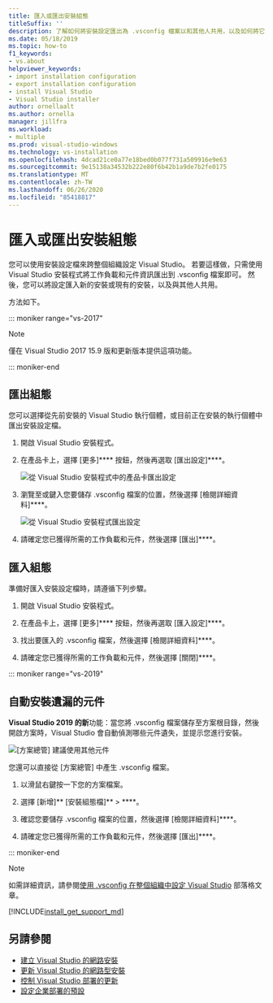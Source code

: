 ```yaml
---
title: 匯入或匯出安裝組態
titleSuffix: ''
description: 了解如何將安裝設定匯出為 .vsconfig 檔案以和其他人共用，以及如何將它匯入以進行複製。
ms.date: 05/18/2019
ms.topic: how-to
f1_keywords:
- vs.about
helpviewer_keywords:
- import installation configuration
- export installation configuration
- install Visual Studio
- Visual Studio installer
author: ornellaalt
ms.author: ornella
manager: jillfra
ms.workload:
- multiple
ms.prod: visual-studio-windows
ms.technology: vs-installation
ms.openlocfilehash: 4dcad21ce0a77e18bed0b077f731a509916e9e63
ms.sourcegitcommit: 9e15138a34532b222e80f6b42b1a9de7b2fe0175
ms.translationtype: MT
ms.contentlocale: zh-TW
ms.lasthandoff: 06/26/2020
ms.locfileid: "85418817"
---
```

# <a name="import-or-export-installation-configurations"></a>匯入或匯出安裝組態

您可以使用安裝設定檔來跨整個組織設定 Visual Studio。 若要這樣做，只需使用 Visual Studio 安裝程式將工作負載和元件資訊匯出到 .vsconfig 檔案即可。 然後，您可以將設定匯入新的安裝或現有的安裝，以及與其他人共用。

方法如下。

::: moniker range="vs-2017"

> [!NOTE]
> 僅在 Visual Studio 2017 15.9 版和更新版本提供這項功能。

::: moniker-end

## <a name="export-a-configuration"></a>匯出組態

您可以選擇從先前安裝的 Visual Studio 執行個體，或目前正在安裝的執行個體中匯出安裝設定檔。

1. 開啟 Visual Studio 安裝程式。

1. 在產品卡上，選擇 [更多]**** 按鈕，然後再選取 [匯出設定]****。

   ![從 Visual Studio 安裝程式中的產品卡匯出設定](../install/media/vs-2019/vs-installer-export-config.png)

1. 瀏覽至或鍵入您要儲存 .vsconfig 檔案的位置，然後選擇 [檢閱詳細資料]****。

   ![從 Visual Studio 安裝程式匯出設定](../install/media/vs-2019/export-configuration-confirmation.png)

1. 請確定您已獲得所需的工作負載和元件，然後選擇 [匯出]****。

## <a name="import-a-configuration"></a>匯入組態

準備好匯入安裝設定檔時，請遵循下列步驟。

1. 開啟 Visual Studio 安裝程式。

1. 在產品卡上，選擇 [更多]**** 按鈕，然後再選取 [匯入設定]****。

1. 找出要匯入的 .vsconfig 檔案，然後選擇 [檢閱詳細資料]****。

1. 請確定您已獲得所需的工作負載和元件，然後選擇 [關閉]****。

::: moniker range="vs-2019"

## <a name="automatically-install-missing-components"></a>自動安裝遺漏的元件

**Visual Studio 2019 的新**功能：當您將 .vsconfig 檔案儲存至方案根目錄，然後開啟方案時，Visual Studio 會自動偵測哪些元件遺失，並提示您進行安裝。

![[方案總管] 建議使用其他元件](../install/media/vs-2019/solution-explorer-config-file.png)

您還可以直接從 [方案總管] 中產生 .vsconfig 檔案。

1. 以滑鼠右鍵按一下您的方案檔案。

1. 選擇 [新增]** [安裝組態檔]** > ****。

1. 確認您要儲存 .vsconfig 檔案的位置，然後選擇 [檢閱詳細資料]****。

1. 請確定您已獲得所需的工作負載和元件，然後選擇 [匯出]****。

::: moniker-end

> [!NOTE]
> 如需詳細資訊，請參閱[使用 .vsconfig 在整個組織中設定 Visual Studio](https://devblogs.microsoft.com/setup/configure-visual-studio-across-your-organization-with-vsconfig/) 部落格文章。

[!INCLUDE[install_get_support_md](includes/install_get_support_md.md)]

## <a name="see-also"></a>另請參閱

* [建立 Visual Studio 的網路安裝](create-a-network-installation-of-visual-studio.md)
* [更新 Visual Studio 的網路型安裝](update-a-network-installation-of-visual-studio.md)
* [控制 Visual Studio 部署的更新](controlling-updates-to-visual-studio-deployments.md)
* [設定企業部署的預設](set-defaults-for-enterprise-deployments.md)
